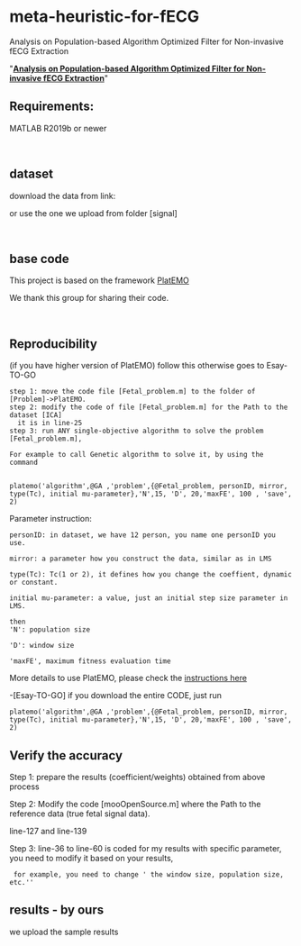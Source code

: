 # meta-heuristic-for-fECG

Analysis on Population-based Algorithm Optimized Filter for Non-invasive fECG Extraction


"**[Analysis on Population-based Algorithm Optimized Filter for Non-invasive fECG Extraction](url)**"

## Requirements: 

MATLAB R2019b or newer

<br>

## dataset 

download the data from link:

or use the one we upload from folder [signal]

<br>

## base code 
This project is based on the framework [PlatEMO](https://github.com/BIMK/PlatEMO)

We thank this group for sharing their code.

<br>

## Reproducibility 

(if you have higher version of PlatEMO) follow this otherwise goes to Esay-TO-GO
    
    step 1: move the code file [Fetal_problem.m] to the folder of [Problem]->PlatEMO.
    step 2: modify the code of file [Fetal_problem.m] for the Path to the dataset [ICA]
      it is in line-25
    step 3: run ANY single-objective algorithm to solve the problem  [Fetal_problem.m],

    For example to call Genetic algorithm to solve it, by using the command 


    platemo('algorithm',@GA ,'problem',{@Fetal_problem, personID, mirror, type(Tc), initial mu-parameter},'N',15, 'D', 20,'maxFE', 100 , 'save', 2)

Parameter instruction:
 
    personID: in dataset, we have 12 person, you name one personID you use.

    mirror: a parameter how you construct the data, similar as in LMS
    
    type(Tc): Tc(1 or 2), it defines how you change the coeffient, dynamic or constant.
    
    initial mu-parameter: a value, just an initial step size parameter in LMS. 
    
    then 
    'N': population size
    
    'D': window size
    
    'maxFE', maximum fitness evaluation time


More details to use PlatEMO, please check the [instructions here](https://github.com/BIMK/PlatEMO) 

-[Esay-TO-GO] if you download the entire CODE, just run

    platemo('algorithm',@GA ,'problem',{@Fetal_problem, personID, mirror, type(Tc), initial mu-parameter},'N',15, 'D', 20,'maxFE', 100 , 'save', 2)



## Verify the accuracy

Step 1: prepare the results (coefficient/weights) obtained from above process

Step 2: Modify the code [mooOpenSource.m] where the Path to the reference data (true fetal signal data).

line-127 and line-139

Step 3: line-36 to line-60 is coded for my results with specific parameter, you need to modify it based on your results,

     for example, you need to change ' the window size, population size, etc.''
     
     
## results - by ours

 we upload the sample results


